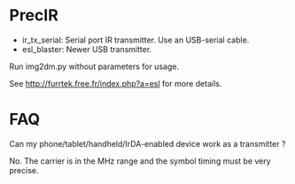 # PrecIR

* ir_tx_serial: Serial port IR transmitter. Use an USB-serial cable.
* esl_blaster: Newer USB transmitter.

Run img2dm.py without parameters for usage.

See http://furrtek.free.fr/index.php?a=esl for more details.

# FAQ

Can my phone/tablet/handheld/IrDA-enabled device work as a transmitter ?

No. The carrier is in the MHz range and the symbol timing must be very precise.
